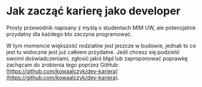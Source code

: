 # Jak zacząć karierę jako developer

Prosty przewodnik napisany z myślą o studentach MIM UW, ale potencjalnie przydatny dla
każdego kto zaczyna programować.

W tym momencie większość rodziałów jest jeszcze w budowie, jednak to co jest tu widoczne
jest już całkiem przydatne. Jeśli chcesz się podzielić swoimi doświadczeniami, zgłosić
jakiś błąd lub zaproponować poprawkę zachęcam do zrobienia tego poprzez GitHub:
[https://github.com/kowaalczyk/dev-kariera](https://github.com/kowaalczyk/dev-kariera).
